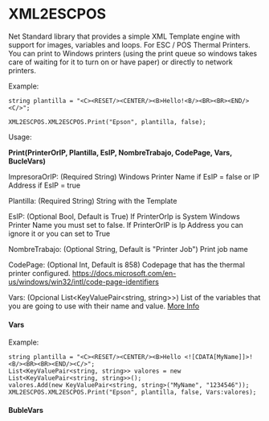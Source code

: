 XML2ESCPOS
==========

Net Standard library that provides a simple XML Template engine with support for images, variables and loops. 
For ESC / POS Thermal Printers. 
You can print to Windows printers (using the print queue so windows takes care of waiting for it to turn on or have paper) or directly to network printers. 

Example:

	string plantilla = "<C><RESET/><CENTER/><B>Hello!<B/><BR><BR><END/><C/>";

	XML2ESCPOS.XML2ESCPOS.Print("Epson", plantilla, false);

Usage:

**Print(PrinterOrIP, Plantilla, EsIP, NombreTrabajo, CodePage, Vars, BucleVars)**
		
ImpresoraOrIP: (Required String) Windows Printer Name if EsIP = false or IP Address if EsIP = true

Plantilla: (Required String) String with the Template

EsIP: (Optional Bool, Default is True) If PrinterOrIp is System Windows Printer Name you must set to false.
If PrinterOrIP is Ip Address you can ignore it or you can set to True

NombreTrabajo: (Optional String, Default is "Printer Job") Print job name

CodePage: (Optional Int, Default is 858) Codepage that has the thermal printer configured.
https://docs.microsoft.com/en-us/windows/win32/intl/code-page-identifiers

Vars: (Opcional List<KeyValuePair<string, string>>) List of the variables that you are going to use with their name and value. [More Info](#Vars)



#### Vars
Example:

	string plantilla = "<C><RESET/><CENTER/><B>Hello <![CDATA[MyName]]>!<B/><BR><BR><END/><C/>";
	List<KeyValuePair<string, string>> valores = new List<KeyValuePair<string, string>>();
	valores.Add(new KeyValuePair<string, string>("MyName", "1234546"));
	XML2ESCPOS.XML2ESCPOS.Print("Epson", plantilla, false, Vars:valores);


#### BubleVars



